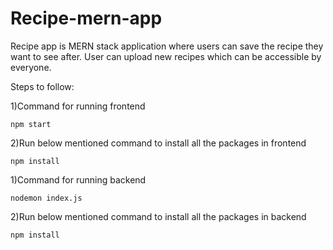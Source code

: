 # Recipe-mern-app
Recipe app is MERN stack application where users can save the recipe they want to see after. User can upload new recipes which can be accessible by everyone. 

Steps to follow:

1)Command for running frontend 

```
npm start
```

2)Run below mentioned command to install all the packages in frontend

```
npm install
```

1)Command for running backend 

```
nodemon index.js
```

2)Run below mentioned command to install all the packages in backend

```
npm install
```
